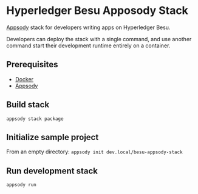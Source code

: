 # Hyperledger Besu Apposody Stack

[Appsody](https://appsody.dev/) stack for developers writing apps on Hyperledger Besu.

Developers can deploy the stack with a single command, and use another command start their development runtime entirely on a container.

## Prerequisites
* [Docker](https://www.docker.com/)
* [Appsody](https://appsody.dev/)

## Build stack
`appsody stack package`

## Initialize sample project
From an empty directory:
`appsody init dev.local/besu-appsody-stack`

## Run development stack
`appsody run`
